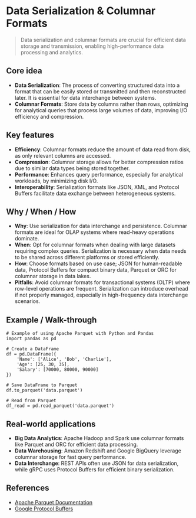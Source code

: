 # Data Serialization & Columnar Formats

> Data serialization and columnar formats are crucial for efficient data storage and transmission, enabling high-performance data processing and analytics.

## Core idea
- **Data Serialization**: The process of converting structured data into a format that can be easily stored or transmitted and then reconstructed later. It is essential for data interchange between systems.
- **Columnar Formats**: Store data by columns rather than rows, optimizing for analytical queries that process large volumes of data, improving I/O efficiency and compression.

## Key features
- **Efficiency**: Columnar formats reduce the amount of data read from disk, as only relevant columns are accessed.
- **Compression**: Columnar storage allows for better compression ratios due to similar data types being stored together.
- **Performance**: Enhances query performance, especially for analytical workloads, by minimizing disk I/O.
- **Interoperability**: Serialization formats like JSON, XML, and Protocol Buffers facilitate data exchange between heterogeneous systems.

## Why / When / How
- **Why**: Use serialization for data interchange and persistence. Columnar formats are ideal for OLAP systems where read-heavy operations dominate.
- **When**: Opt for columnar formats when dealing with large datasets requiring complex queries. Serialization is necessary when data needs to be shared across different platforms or stored efficiently.
- **How**: Choose formats based on use case; JSON for human-readable data, Protocol Buffers for compact binary data, Parquet or ORC for columnar storage in data lakes.
- **Pitfalls**: Avoid columnar formats for transactional systems (OLTP) where row-level operations are frequent. Serialization can introduce overhead if not properly managed, especially in high-frequency data interchange scenarios.

## Example / Walk-through
```pseudo
# Example of using Apache Parquet with Python and Pandas
import pandas as pd

# Create a DataFrame
df = pd.DataFrame({
    'Name': ['Alice', 'Bob', 'Charlie'],
    'Age': [25, 30, 35],
    'Salary': [70000, 80000, 90000]
})

# Save DataFrame to Parquet
df.to_parquet('data.parquet')

# Read from Parquet
df_read = pd.read_parquet('data.parquet')
```

## Real-world applications
- **Big Data Analytics**: Apache Hadoop and Spark use columnar formats like Parquet and ORC for efficient data processing.
- **Data Warehousing**: Amazon Redshift and Google BigQuery leverage columnar storage for fast query performance.
- **Data Interchange**: REST APIs often use JSON for data serialization, while gRPC uses Protocol Buffers for efficient binary serialization.

## References
- [Apache Parquet Documentation](https://parquet.apache.org/documentation/latest/)
- [Google Protocol Buffers](https://developers.google.com/protocol-buffers/docs/overview)